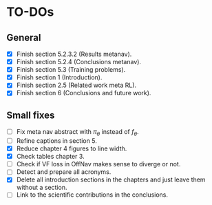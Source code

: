 # TO-DOs

## General

- [x] Finish section 5.2.3.2 (Results metanav).
- [x] Finish section 5.2.4 (Conclusions metanav).
- [x] Finish section 5.3 (Training problems).
- [x] Finish section 1 (Introduction).
- [x] Finish section 2.5 (Related work meta RL).
- [x] Finish section 6 (Conclusions and future work).

## Small fixes

- [ ] Fix meta nav abstract with $\pi_\theta$ instead of $f_\theta$.
- [ ] Refine captions in section 5.
- [x] Reduce chapter 4 figures to line width.
- [x] Check tables chapter 3.
- [ ] Check if VF loss in OffNav makes sense to diverge or not.
- [ ] Detect and prepare all acronyms.
- [x] Delete all introduction sections in the chapters and just leave them without a section.
- [ ] Link to the scientific contributions in the conclusions.